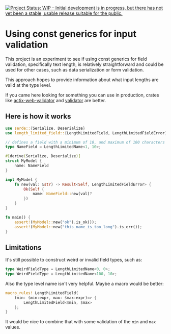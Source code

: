 [![Project Status: WIP – Initial development is in progress, but there has not yet been a stable, usable release suitable for the public.](https://www.repostatus.org/badges/latest/wip.svg)](https://www.repostatus.org/#wip)

# Using const generics for input validation

This project is an experiment to see if using const generics for field validation, specifically text length, is relatively straightforward and could be used for other cases, such as data serialization or form validation.

This approach hopes to provide information about what input lengths are valid at the type level.

If you came here looking for something you can use in production, crates like [actix-web-validator](https://crates.io/actix-web-validator/) and [validator](https://crates.io/crates/validator) are better.

## Here is how it works

```rust
use serde::{Serialize, Deserialize}
use length_limited_field::{LengthLimitedField, LengthLimitedFieldError};

// defines a field with a minimum of 10, and maximum of 100 characters
type NameField = LengthLimitedName<1, 10>;

#[derive(Serialize, Deserialize)]
struct MyModel {
    name: NameField
}

impl MyModel {
    fn new(val: &str) -> Result<Self, LengthLimitedFieldError> {
        Ok(Self {
            name: NameField::new(val)?
        })
    }
}

fn main() {
    assert!(MyModel::new("ok").is_ok());
    assert!(MyModel::new("this_name_is_too_long").is_err());
}
```

## Limitations

It's still possible to construct weird or invalid field types, such as:

```rust
type WeirdFieldType = LengthLimitedName<0, 0>;
type WeirdFieldType = LengthLimitedName<100, 10>;
```

Also the type level name isn't very helpful. Maybe a macro would be better:

```rust
macro_rules! LengthLimitedField{
    (min: $min:expr, max: $max:expr)=> {
        LengthLimitedField<$min, $max>
    };
}
```

It would be nice to combine that with some validation of the `min` and `max` values.